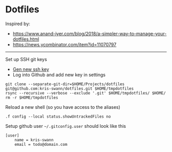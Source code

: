 # Dotfiles

Inspired by:
- https://www.anand-iyer.com/blog/2018/a-simpler-way-to-manage-your-dotfiles.html
- https://news.ycombinator.com/item?id=11070797

---

Set up SSH git keys
- [Gen new ssh key](https://docs.github.com/en/authentication/connecting-to-github-with-ssh/generating-a-new-ssh-key-and-adding-it-to-the-ssh-agent)
- Log into Github and add new key in settings

```
git clone --separate-git-dir=$HOME/Projects/dotfiles git@github.com:kris-swann/dotfiles.git $HOME/tmpdotfiles
rsync --recursive --verbose --exclude '.git' $HOME/tmpdotfiles/ $HOME/
rm -r $HOME/tmpdotfiles
```

Reload a new shell (so you have access to the aliases)

```
.f config --local status.showUntrackedFiles no
```

Setup github user `~/.gitconfig.user` should look like this

```
[user]
    name = kris-swann
    email = todo@domain.com
```
